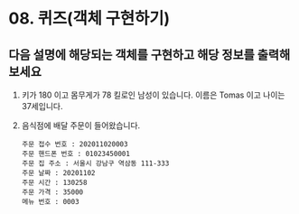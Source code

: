 # 08. 퀴즈(객체 구현하기)

## 다음 설명에 해당되는 객체를 구현하고 해당 정보를 출력해 보세요

1. 키가 180 이고 몸무게가 78 킬로인 남성이 있습니다. 이름은 Tomas 이고 나이는 37세입니다.

2. 음식점에 배달 주문이 들어왔습니다.

       주문 접수 번호 : 202011020003
       주문 핸드폰 번호 : 01023450001
       주문 집 주소 : 서울시 강남구 역삼동 111-333
       주문 날짜 : 20201102
       주문 시간 : 130258
       주문 가격 : 35000
       메뉴 번호 : 0003

